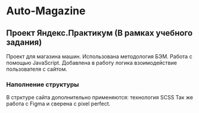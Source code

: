 # Auto-Magazine

## Проект Яндекс.Практикум (В рамках учебного задания)
Проект для магазина машин. Использована методология БЭМ. Работа с помощью JavaScript. Добавлена в работу логика взоимодействие пользователя с сайтом.

### Наполнение структуры
В стрктуре сайта дополнительно применяются: технология SCSS
Так же работа с Figma и сверена с pixel perfect.
